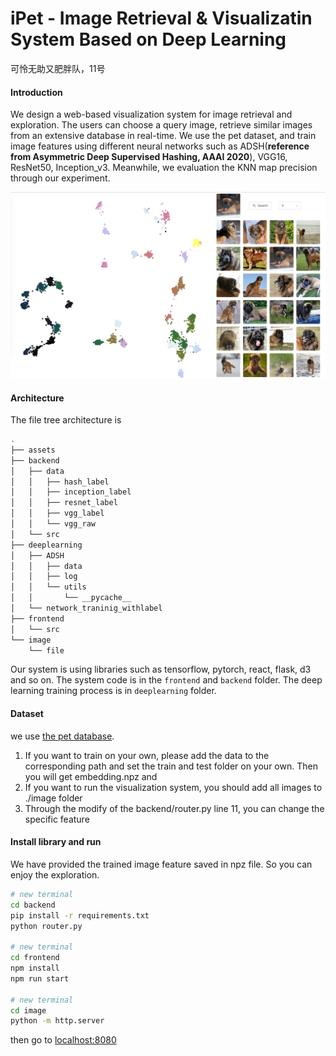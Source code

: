 # iPet - Image Retrieval & Visualizatin System Based on Deep Learning

可怜无助又肥胖队，11号

#### Introduction

We design a web-based visualization system for image retrieval and exploration. The users can choose a query image, retrieve similar images from an extensive database in real-time. We use the pet dataset, and train image features using different neural networks such as ADSH(**reference from Asymmetric Deep Supervised Hashing, AAAI 2020**), VGG16, ResNet50, Inception_v3. Meanwhile, we evaluation the KNN map precision through our experiment.

<img src="./assets/teaser.png">

#### Architecture

The file tree architecture is

```bash
.
├── assets
├── backend
│   ├── data
│   │   ├── hash_label
│   │   ├── inception_label
│   │   ├── resnet_label
│   │   ├── vgg_label
│   │   └── vgg_raw
│   └── src
├── deeplearning
│   ├── ADSH
│   │   ├── data
│   │   ├── log
│   │   └── utils
│   │       └── __pycache__
│   └── network_traninig_withlabel
├── frontend
│   └── src
└── image
    └── file
```

Our system is using libraries such as tensorflow, pytorch, react, flask, d3 and so on. The system code is in the `frontend` and `backend` folder. The deep learning training process is in `deeplearning` folder.

#### Dataset

we use [the pet database](https://www.kaggle.com/tanlikesmath/the-oxfordiiit-pet-dataset). 
1. If you want to train on your own, please add the data to the corresponding path and set the train and test folder on your own. Then you will get embedding.npz and 
2. If you want to run the visualization system, you should add all images to ./image folder
3. Through the modify of the backend/router.py line 11, you can change the specific feature 
#### Install library and run

We have provided the trained image feature saved in npz file. So you can enjoy the exploration.

```bash
# new terminal
cd backend
pip install -r requirements.txt
python router.py

# new terminal
cd frontend
npm install
npm run start

# new terminal
cd image
python -m http.server
```
then go to [localhost:8080](http://localhost:8080)



